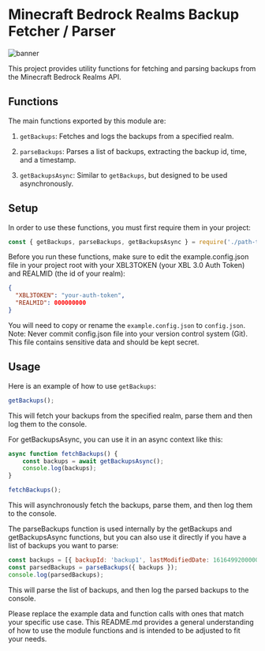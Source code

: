 # Minecraft Bedrock Realms Backup Fetcher / Parser

![banner](https://i.imgur.com/TyaRONE.jpg)

This project provides utility functions for fetching and parsing backups from the Minecraft Bedrock Realms API.

## Functions

The main functions exported by this module are:

1. `getBackups`: Fetches and logs the backups from a specified realm.

2. `parseBackups`: Parses a list of backups, extracting the backup id, time, and a timestamp.

3. `getBackupsAsync`: Similar to `getBackups`, but designed to be used asynchronously.

## Setup

In order to use these functions, you must first require them in your project:

```js
const { getBackups, parseBackups, getBackupsAsync } = require('./path-to-this-module');
```

Before you run these functions, make sure to edit the example.config.json file in your project root with your XBL3TOKEN (your XBL 3.0 Auth Token) and REALMID (the id of your realm):

```json
{
  "XBL3TOKEN": "your-auth-token",
  "REALMID": 000000000
}
```

You will need to copy or rename the `example.config.json` to `config.json`.
Note: Never commit config.json file into your version control system (Git). This file contains sensitive data and should be kept secret.


## Usage

Here is an example of how to use `getBackups`:

```js
getBackups();
```

This will fetch your backups from the specified realm, parse them and then log them to the console.

For getBackupsAsync, you can use it in an async context like this:

```js
async function fetchBackups() {
    const backups = await getBackupsAsync();
    console.log(backups);
}

fetchBackups();
```

This will asynchronously fetch the backups, parse them, and then log them to the console.

The parseBackups function is used internally by the getBackups and getBackupsAsync functions, but you can also use it directly if you have a list of backups you want to parse:

```js
const backups = [{ backupId: 'backup1', lastModifiedDate: 1616499200000 }, { backupId: 'backup2', lastModifiedDate: 1616499200000 }];
const parsedBackups = parseBackups({ backups });
console.log(parsedBackups);
```

This will parse the list of backups, and then log the parsed backups to the console.


Please replace the example data and function calls with ones that match your specific use case. This README.md provides a general understanding of how to use the module functions and is intended to be adjusted to fit your needs.
